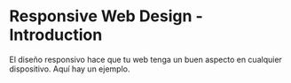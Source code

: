# Responsive Web Design - Introduction

El diseño responsivo hace que tu web tenga un buen aspecto en cualquier dispositivo. Aquí hay un ejemplo.
